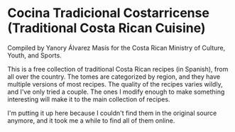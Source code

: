 # Cocina Tradicional Costarricense (Traditional Costa Rican Cuisine)

Compiled by Yanory Álvarez Masís for the Costa Rican Ministry of Culture, Youth, and Sports.

This is a free collection of traditional Costa Rican recipes (in Spanish), from all over the country. The tomes are categorized by region, and they have multiple versions of most recipes. The quality of the recipes varies wildly, and I've only tried a couple. The ones I modify enough to make something interesting will make it to the main collection of recipes.

I'm putting it up here because I couldn't find them in the original source anymore, and it took me a while to find all of them online.
